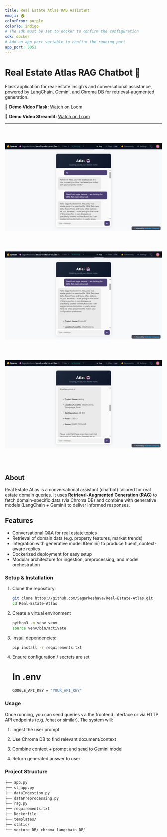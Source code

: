 ```yaml
---
title: Real Estate Atlas RAG Assistant
emoji: 🏠
colorFrom: purple
colorTo: indigo
# The sdk must be set to docker to confirm the configuration
sdk: docker
# Add an app port variable to confirm the running port
app_port: 5051
---
```



# Real Estate Atlas RAG Chatbot 🏡

Flask application for real-estate insights and conversational assistance, powered by LangChain, Gemini, and Chroma DB for retrieval-augmented generation.


🎥 **Demo Video Flask:** [Watch on Loom](https://www.loom.com/share/b10fba2eabd546c5b86e68f81da629b2?sid=e5172890-c570-43b9-b472-a06b36953e05)

🎥 **Demo Video Streamlit:** [Watch on Loom](https://www.loom.com/share/bd7c30249dc04c30b707596202710e30?sid=71a85c93-4f54-4dab-8c48-ae686f16296e)

---
<br>
<br>

![Image1](UI_images\image_1.png) 

<br>
<br>

![Image2](UI_images\image_2.png) 

<br>
<br>

![Image3](UI_images\image_3.png) 

<br>
<br>

## About

Real Estate Atlas is a conversational assistant (chatbot) tailored for real estate domain queries. It uses **Retrieval-Augmented Generation (RAG)** to fetch domain-specific data (via Chroma DB) and combine with generative models (LangChain + Gemini) to deliver informed responses.

## Features

- Conversational Q&A for real estate topics  
- Retrieval of domain data (e.g. property features, market trends)  
- Integration with generative model (Gemini) to produce fluent, context-aware replies  
- Dockerized deployment for easy setup  
- Modular architecture for ingestion, preprocessing, and model orchestration  


### Setup & Installation

1. Clone the repository:

   ```bash
   git clone https://github.com/Sagarkeshave/Real-Estate-Atlas.git
   cd Real-Estate-Atlas
   ```
2. Create a virtual environment
    
    ```bash
    python3 -m venv venv
    source venv/bin/activate
    ```
3. Install dependencies:
    ```bash
    pip install -r requirements.txt
    ```
4. Ensure configuration / secrets are set
    #  In .env 
    ```bash
    GOOGLE_API_KEY = "YOUR_API_KEY"
    ```

### Usage

Once running, you can send queries via the frontend interface or via HTTP API endpoints (e.g. /chat or similar). The system will:

1. Ingest the user prompt

2. Use Chroma DB to find relevant document/context

3. Combine context + prompt and send to Gemini model

4. Return generated answer to user

### Project Structure
```bash
├── app.py
├── st_app.py
├── dataIngestion.py
├── dataPreprocessing.py
├── rag.py
├── requirements.txt
├── Dockerfile
├── templates/
├── static/
└── vectore_DB/ chroma_langchain_DB/
```

